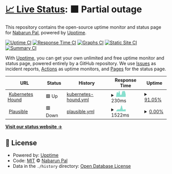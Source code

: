 # [📈 Live Status](https://www.nabarun.in): <!--live status--> **🟧 Partial outage**

This repository contains the open-source uptime monitor and status page for [Nabarun Pal](https://nabarun.dev), powered by [Upptime](https://github.com/upptime/upptime).

[![Uptime CI](https://github.com/palnabarun/status/workflows/Uptime%20CI/badge.svg)](https://github.com/palnabarun/status/actions?query=workflow%3A%22Uptime+CI%22)
[![Response Time CI](https://github.com/palnabarun/status/workflows/Response%20Time%20CI/badge.svg)](https://github.com/palnabarun/status/actions?query=workflow%3A%22Response+Time+CI%22)
[![Graphs CI](https://github.com/palnabarun/status/workflows/Graphs%20CI/badge.svg)](https://github.com/palnabarun/status/actions?query=workflow%3A%22Graphs+CI%22)
[![Static Site CI](https://github.com/palnabarun/status/workflows/Static%20Site%20CI/badge.svg)](https://github.com/palnabarun/status/actions?query=workflow%3A%22Static+Site+CI%22)
[![Summary CI](https://github.com/palnabarun/status/workflows/Summary%20CI/badge.svg)](https://github.com/palnabarun/status/actions?query=workflow%3A%22Summary+CI%22)

With [Upptime](https://upptime.js.org), you can get your own unlimited and free uptime monitor and status page, powered entirely by a GitHub repository. We use [Issues](https://github.com/palnabarun/status/issues) as incident reports, [Actions](https://github.com/palnabarun/status/actions) as uptime monitors, and [Pages](https://www.nabarun.in) for the status page.

<!--start: status pages-->
<!-- This summary is generated by Upptime (https://github.com/upptime/upptime) -->
<!-- Do not edit this manually, your changes will be overwritten -->
<!-- prettier-ignore -->
| URL | Status | History | Response Time | Uptime |
| --- | ------ | ------- | ------------- | ------ |
| <img alt="" src="https://icons.duckduckgo.com/ip3/cs.k8s.io.ico" height="13"> [Kubernetes Hound](https://cs.k8s.io) | 🟩 Up | [kubernetes-hound.yml](https://github.com/palnabarun/status/commits/HEAD/history/kubernetes-hound.yml) | <details><summary><img alt="Response time graph" src="./graphs/kubernetes-hound/response-time-week.png" height="20"> 230ms</summary><br><a href="https://status.nabarun.top/history/kubernetes-hound"><img alt="Response time 251" src="https://img.shields.io/endpoint?url=https%3A%2F%2Fraw.githubusercontent.com%2Fpalnabarun%2Fstatus%2FHEAD%2Fapi%2Fkubernetes-hound%2Fresponse-time.json"></a><br><a href="https://status.nabarun.top/history/kubernetes-hound"><img alt="24-hour response time 125" src="https://img.shields.io/endpoint?url=https%3A%2F%2Fraw.githubusercontent.com%2Fpalnabarun%2Fstatus%2FHEAD%2Fapi%2Fkubernetes-hound%2Fresponse-time-day.json"></a><br><a href="https://status.nabarun.top/history/kubernetes-hound"><img alt="7-day response time 230" src="https://img.shields.io/endpoint?url=https%3A%2F%2Fraw.githubusercontent.com%2Fpalnabarun%2Fstatus%2FHEAD%2Fapi%2Fkubernetes-hound%2Fresponse-time-week.json"></a><br><a href="https://status.nabarun.top/history/kubernetes-hound"><img alt="30-day response time 251" src="https://img.shields.io/endpoint?url=https%3A%2F%2Fraw.githubusercontent.com%2Fpalnabarun%2Fstatus%2FHEAD%2Fapi%2Fkubernetes-hound%2Fresponse-time-month.json"></a><br><a href="https://status.nabarun.top/history/kubernetes-hound"><img alt="1-year response time 251" src="https://img.shields.io/endpoint?url=https%3A%2F%2Fraw.githubusercontent.com%2Fpalnabarun%2Fstatus%2FHEAD%2Fapi%2Fkubernetes-hound%2Fresponse-time-year.json"></a></details> | <details><summary><a href="https://status.nabarun.top/history/kubernetes-hound">91.05%</a></summary><a href="https://status.nabarun.top/history/kubernetes-hound"><img alt="All-time uptime 95.00%" src="https://img.shields.io/endpoint?url=https%3A%2F%2Fraw.githubusercontent.com%2Fpalnabarun%2Fstatus%2FHEAD%2Fapi%2Fkubernetes-hound%2Fuptime.json"></a><br><a href="https://status.nabarun.top/history/kubernetes-hound"><img alt="24-hour uptime 100.00%" src="https://img.shields.io/endpoint?url=https%3A%2F%2Fraw.githubusercontent.com%2Fpalnabarun%2Fstatus%2FHEAD%2Fapi%2Fkubernetes-hound%2Fuptime-day.json"></a><br><a href="https://status.nabarun.top/history/kubernetes-hound"><img alt="7-day uptime 91.05%" src="https://img.shields.io/endpoint?url=https%3A%2F%2Fraw.githubusercontent.com%2Fpalnabarun%2Fstatus%2FHEAD%2Fapi%2Fkubernetes-hound%2Fuptime-week.json"></a><br><a href="https://status.nabarun.top/history/kubernetes-hound"><img alt="30-day uptime 95.00%" src="https://img.shields.io/endpoint?url=https%3A%2F%2Fraw.githubusercontent.com%2Fpalnabarun%2Fstatus%2FHEAD%2Fapi%2Fkubernetes-hound%2Fuptime-month.json"></a><br><a href="https://status.nabarun.top/history/kubernetes-hound"><img alt="1-year uptime 95.00%" src="https://img.shields.io/endpoint?url=https%3A%2F%2Fraw.githubusercontent.com%2Fpalnabarun%2Fstatus%2FHEAD%2Fapi%2Fkubernetes-hound%2Fuptime-year.json"></a></details>
| <img alt="" src="https://icons.duckduckgo.com/ip3/paa.nabarun.dev.ico" height="13"> [Plausible](https://paa.nabarun.dev) | 🟥 Down | [plausible.yml](https://github.com/palnabarun/status/commits/HEAD/history/plausible.yml) | <details><summary><img alt="Response time graph" src="./graphs/plausible/response-time-week.png" height="20"> 1522ms</summary><br><a href="https://status.nabarun.top/history/plausible"><img alt="Response time 1343" src="https://img.shields.io/endpoint?url=https%3A%2F%2Fraw.githubusercontent.com%2Fpalnabarun%2Fstatus%2FHEAD%2Fapi%2Fplausible%2Fresponse-time.json"></a><br><a href="https://status.nabarun.top/history/plausible"><img alt="24-hour response time 1238" src="https://img.shields.io/endpoint?url=https%3A%2F%2Fraw.githubusercontent.com%2Fpalnabarun%2Fstatus%2FHEAD%2Fapi%2Fplausible%2Fresponse-time-day.json"></a><br><a href="https://status.nabarun.top/history/plausible"><img alt="7-day response time 1522" src="https://img.shields.io/endpoint?url=https%3A%2F%2Fraw.githubusercontent.com%2Fpalnabarun%2Fstatus%2FHEAD%2Fapi%2Fplausible%2Fresponse-time-week.json"></a><br><a href="https://status.nabarun.top/history/plausible"><img alt="30-day response time 1343" src="https://img.shields.io/endpoint?url=https%3A%2F%2Fraw.githubusercontent.com%2Fpalnabarun%2Fstatus%2FHEAD%2Fapi%2Fplausible%2Fresponse-time-month.json"></a><br><a href="https://status.nabarun.top/history/plausible"><img alt="1-year response time 1343" src="https://img.shields.io/endpoint?url=https%3A%2F%2Fraw.githubusercontent.com%2Fpalnabarun%2Fstatus%2FHEAD%2Fapi%2Fplausible%2Fresponse-time-year.json"></a></details> | <details><summary><a href="https://status.nabarun.top/history/plausible">0.00%</a></summary><a href="https://status.nabarun.top/history/plausible"><img alt="All-time uptime 0.00%" src="https://img.shields.io/endpoint?url=https%3A%2F%2Fraw.githubusercontent.com%2Fpalnabarun%2Fstatus%2FHEAD%2Fapi%2Fplausible%2Fuptime.json"></a><br><a href="https://status.nabarun.top/history/plausible"><img alt="24-hour uptime 0.00%" src="https://img.shields.io/endpoint?url=https%3A%2F%2Fraw.githubusercontent.com%2Fpalnabarun%2Fstatus%2FHEAD%2Fapi%2Fplausible%2Fuptime-day.json"></a><br><a href="https://status.nabarun.top/history/plausible"><img alt="7-day uptime 0.00%" src="https://img.shields.io/endpoint?url=https%3A%2F%2Fraw.githubusercontent.com%2Fpalnabarun%2Fstatus%2FHEAD%2Fapi%2Fplausible%2Fuptime-week.json"></a><br><a href="https://status.nabarun.top/history/plausible"><img alt="30-day uptime 0.00%" src="https://img.shields.io/endpoint?url=https%3A%2F%2Fraw.githubusercontent.com%2Fpalnabarun%2Fstatus%2FHEAD%2Fapi%2Fplausible%2Fuptime-month.json"></a><br><a href="https://status.nabarun.top/history/plausible"><img alt="1-year uptime 0.00%" src="https://img.shields.io/endpoint?url=https%3A%2F%2Fraw.githubusercontent.com%2Fpalnabarun%2Fstatus%2FHEAD%2Fapi%2Fplausible%2Fuptime-year.json"></a></details>

<!--end: status pages-->

[**Visit our status website →**](https://www.nabarun.in)

## 📄 License

- Powered by: [Upptime](https://github.com/upptime/upptime)
- Code: [MIT](./LICENSE) © [Nabarun Pal](https://nabarun.dev)
- Data in the `./history` directory: [Open Database License](https://opendatacommons.org/licenses/odbl/1-0/)
